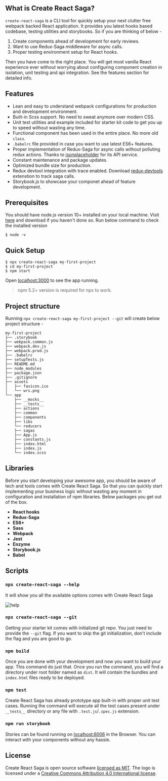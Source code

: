 ## What is Create React Saga?

`create-react-saga` is a CLI tool for quickly setup your next clutter free webpack backed React application. It provides you latest hooks based codebase, testing utilities and storybooks. So if you are thinking of below -
1. Create components ahead of development for early reviews.
2. Want to use Redux-Saga middleware for async calls.
3. Proper testing environment setup for React hooks.

Then you have come to the right place. You will get most vanilla React experience ever without worrying about configuring component creation in isolation, unit testing and api integration. See the features section for detailed info.

## Features
- Lean and easy to understand webpack configurations for production and development environment.
- Built-in Scss support. No need to sweat anymore over modern CSS.
- Unit test utilities and example included for starter kit code to get you up to speed without wasting any time.
- Functional component has been used in the entire place. No more old `class`.
- `.babelrc` file provided in case you want to use latest ES6+ features.
- Proper implementation of Redux-Saga for async calls without polluting redux actions. Thanks to [jsonplaceholder](https://jsonplaceholder.typicode.com) for its API service.
- Constant maintenance and package updates.
- Optimized bundle size for production.
- Redux devtool integration with trace enabled. Download [redux-devtools](https://chrome.google.com/webstore/detail/redux-devtools/lmhkpmbekcpmknklioeibfkpmmfibljd) extenstion to track saga calls.
- Storybook.js to showcase your componet ahead of feature development.

## Prerequisites
You should have node.js version 10+ installed on your local machine. Visit [here](https://nodejs.org/en/download/) and download if you haven't done so. Run below command to check the installed version

```
$ node -v
```
## Quick Setup
```
$ npx create-react-saga my-first-project
$ cd my-first-project
$ npm start
```
Open [localhost:3000](http://localhost:3000) to see the app running.

> npm 5.2+ version is required for npx to work.

## Project structure
Running `npx create-react-saga my-first-project --git` will create below project structure -

```
my-first-project
├── .storybook
├── webpack.common.js
├── webpack.dev.js
├── webpack.prod.js
├── .babelrc
├── setupTests.js
├── README.md
├── node_modules
├── package.json
├── .gitignore
├── assets
│   ├── favicon.ico
│   └── wrs.png
└── app
    ├── __mocks__
    ├── __tests__
    ├── actions
    ├── common
    ├── components
    ├── libs
    └── reducers
    ├── sagas
    ├── App.js
    ├── constants.js
    ├── index.html
    ├── index.js
    └── index.scss
```

## Libraries

Before you start developing your awesome app, you should be aware of tech and tools comes with Create React Saga. So that you can quickly start implementing your business logic without wasting any moment in configuration and installation of npm libraries. Below packages you get out of the box.

- **React hooks**
- **Redux-Saga**
- **ES6+**
- **Sass**
- **Webpack**
- **Jest**
- **Enzyme**
- **Storybook.js**
- **Babel**

## Scripts

### `npx create-react-saga --help`
It will show you all the available options comes with Create React Saga

<p><img src="https://cdn.jsdelivr.net/npm/create-react-saga@0.7.7/images/help.png" alt="help"/></p>

### `npx create-react-saga --git`
Getting your starter kit comes with initialized git repo. You just need to provide the `--git` flag. If you want to skip the git initialization, don't include the flag and you are good to go.

### `npm build`
Once you are done with your development and now you want to build your app. This command do just that. Once you run the command, you will find a directory under root folder named as `dist`. It will contain the bundles and `index.html` files ready to be deployed.

### `npm test`
Create React Saga has already prototype app built-in with proper unit test cases. Running the command will execute all the test cases present under `__tests__` directory or any file with `.test.js`/`.spec.js` extension.

### `npm run storybook`
Stories can be found running on [localhost:6006](http://localhost:6006) in the Browser. You can interact with your components without any hassle.
## License

Create React Saga is open source software [licensed as MIT](https://github.com/sprakash57/create-react-saga/blob/master/LICENSE). The logo is licensed  under a [Creative Commons Attribution 4.0 International license](https://creativecommons.org/licenses/by/4.0/).
